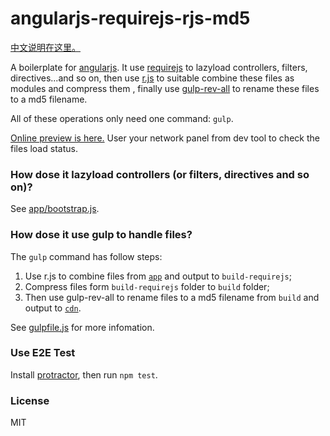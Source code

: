 # angularjs-requirejs-rjs-md5

[中文说明在这里。](https://github.com/lmk123/angularjs-requirejs-rjs-md5/blob/master/README.zh-CN.md)

A boilerplate for [angularjs](https://angularjs.org/). It use [requirejs](http://requirejs.org/) to lazyload controllers, filters, directives...and so on, then use [r.js](https://github.com/jrburke/r.js/) to suitable combine these files as modules and compress them , finally use [gulp-rev-all](https://github.com/smysnk/gulp-rev-all) to rename these files to a md5 filename.

All of these operations only need one command: `gulp`. 

[Online preview is here.](http://lmk123.github.io/angularjs-requirejs-rjs-md5/) User your network panel from dev tool to check the files load status.

### How dose it lazyload controllers (or filters, directives and so on)?
See [app/bootstrap.js](https://github.com/lmk123/angularjs-requirejs-rjs-md5/blob/master/app/bootstrap.js).

### How dose it use gulp to handle files?
The `gulp` command has follow steps:

1. Use r.js to combine files from [`app`](https://github.com/lmk123/angularjs-requirejs-rjs-md5/tree/master/app) and output to `build-requirejs`;
2. Compress files form `build-requirejs` folder to `build` folder;
3. Then use gulp-rev-all to rename files to a md5 filename from `build` and output to [`cdn`](https://github.com/lmk123/angularjs-requirejs-rjs-md5/tree/master/cdn).

See [gulpfile.js](https://github.com/lmk123/angularjs-requirejs-rjs-md5/blob/master/gulpfile.js) for more infomation.

### Use E2E Test
Install [protractor](http://angular.github.io/protractor), then run `npm test`.

### License
MIT
